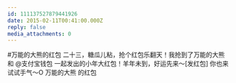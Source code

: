 ```yaml
---
id: 111137527879441926
date: 2015-02-11T00:41:00.000Z
reply: false
media_attachments: 0
---
```


#万能的大熊的红包 二十三，糖瓜儿粘，抢个红包乐翻天！我抢到了万能的大熊 和 @支付宝钱包 一起发出的小年大红包！羊年未到，好运先来～[发红包] 你也来试试手气～O 万能的大熊 的红包 ​​​​

